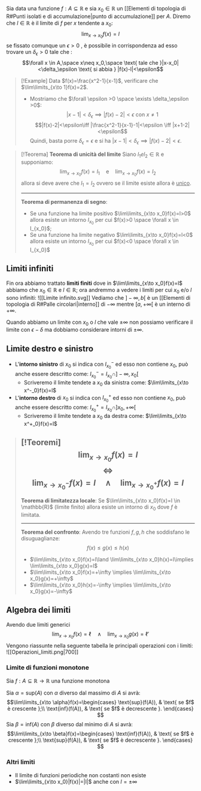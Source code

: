 Sia data una funzione $f:A\subseteq \mathbb{R}$ e sia $x_0\in \mathbb{R}$ un [[Elementi di topologia di R#Punti isolati e di accumulazione|punto di accumulazione]] per $A$. Diremo che $l\in \mathbb{R}$ è il limite di $f$ per $x$ tendente a $x_0$:
$$\lim_{x\to x_0}f(x)=l$$
se fissato comunque un $\epsilon>0$ , è possibile in corrispondenza ad esso trovare un $\delta_\epsilon >0$ tale che :
$$\forall x \in A,\space x\neq x_0,\space \text{ tale che }|x-x_0|<\delta_\epsilon \text{ si abbia } |f(x)-l|<\epsilon$$

>[!Example]
>Data $f(x)=\frac{x^2-1}{x-1}$, verificare che $\lim\limits_{x\to 1}f(x)=2$.
>- Mostriamo che $\forall \epsilon >0 \space \exists \delta_\epsilon >0$:
>$$|x-1|<\delta_\epsilon \implies |f(x)-2|<\epsilon \text{ con } x\neq 1$$
>$$|f(x)-2|<\epsilon\iff |\frac{x^2-1}{x-1}-1|<\epsilon \iff |x+1-2|<\epsilon$$
>Quindi, basta porre $\delta_\epsilon =\epsilon$ e si ha $|x-1|<\delta_\epsilon \implies |f(x)-2|<\epsilon$.


>[!Teorema]
>**Teorema di unicità del limite**
>Siano $l_1 e l_2 \in \mathbb{R}$ e supponiamo: 
>$$\lim_{x\to x_0}f(x)=l_1 \quad \text{e}\quad \lim_{x\to x_0}f(x)=l_2$$
>allora si deve avere che $l_1=l_2$ ovvero se il limite esiste allora è <u>unico</u>.
>
>---
>**Teorema di permanenza di segno**:
>- Se una funzione ha limite positivo $\lim\limits_{x\to x_0}f(x)=l>0$ allora esiste un intorno $I_{x_0}$ per cui $f(x)>0 \space \forall x \in I_{x_0}$;
>- Se una funzione ha limite negativo $\lim\limits_{x\to x_0}f(x)=l<0$ allora esiste un intorno $I_{x_0}$ per cui $f(x)<0 \space \forall x \in I_{x_0}$

## Limiti infiniti
Fin ora abbiamo trattato **limiti  finiti** dove in $\lim\limits_{x\to x_0}f(x)=l$ abbiamo che $x_0\in \mathbb{R}$ e $l\in \mathbb{R}$; ora andremmo a vedere i limiti per cui $x_0$ e/o $l$ sono infiniti:
![[Limite infinito.svg]]
Vediamo che $]-\infty,b[$ è un [[Elementi di topologia di R#Palle circolari|interno]] di $-\infty$ mentre $[a,+\infty[$ è un interno di $+\infty$.

Quando abbiamo un limite con $x_0$ o $l$ che vale $\pm\infty$ non possiamo verificare il limite con $\epsilon - \delta$ ma dobbiamo considerare intorni di $\pm\infty$.

## Limite destro e sinistro
- L'**intorno sinistro** di $x_0$ si indica con $I^-_{x_0}$ ed esso non contiene $x_0$, può anche essere descritto come: $I^-_{x_0}=I_{x_0}\cap]-\infty,x_0[$
	- Scriveremo il limite tendete a $x_0$ da sinistra come: $\lim\limits_{x\to x^-_0}f(x)=l$
- L'**intorno destro** di $x_0$ si indica con $I^+_{x_0}$ ed esso non contiene $x_0$, può anche essere descritto come: $I^+_{x_0}=I_{x_0}\cap]x_0, +\infty[$
	- Scriveremo il limite tendete a $x_0$ da destra come: $\lim\limits_{x\to x^+_0}f(x)=l$

>[!Teoremi]
>$$\lim_{x\to x_0}f(x)=l$$
>$$\iff$$
>$$\lim_{x\to x^-_0}f(x)=l\quad \land \quad \lim_{x\to x^+_0}f(x)=l$$
>---
>
>**Teorema di limitatezza locale**:
>Se $\lim\limits_{x\to x_0}f(x)=l \in \mathbb{R}$ (limite finito) allora esiste un intorno di $x_0$ dove $f$ è limitata.
>
>---
>**Teorema del confronto**:
>Avendo tre funzioni $f,g,h$ che soddisfano le disuguaglianze:
>$$f(x)\leq g(x) \leq h(x)$$
>- $\lim\limits_{x\to x_0}f(x)=l\land \lim\limits_{x\to x_0}h(x)=l\implies \lim\limits_{x\to x_0}g(x)=l$
>- $\lim\limits_{x\to x_0}f(x)=+\infty \implies \lim\limits_{x\to x_0}g(x)=+\infty$
>- $\lim\limits_{x\to x_0}h(x)=-\infty \implies \lim\limits_{x\to x_0}g(x)=-\infty$

## Algebra dei limiti

Avendo due limiti generici
$$\lim_{x \to x_0} f(x) = \ell \quad \land \quad \lim_{x \to x_0} g(x) = \ell'$$
Vengono riassunte nella seguente tabella le principali operazioni con i limiti:
![[Operazioni_limiti.png|700]]


### Limite di funzioni monotone
Sia $f: A\subseteq \mathbb{R} \to \mathbb{R}$ una funzione monotona

Sia $\alpha=\text{sup}(A)$ con $\alpha$ diverso dal massimo di $A$ si avrà:
$$\lim\limits_{x\to \alpha}f(x)=\begin{cases}
	      \text{sup}(f(A)), & \text{ se $f$ è crescente };\\
	      \text{inf}(f(A)), & \text{ se $f$ è decrescente }.
	\end{cases}
$$
Sia $\beta = \text{inf}(A)$ con $\beta$ diverso dal minimo di $A$ si avrà:
$$\lim\limits_{x\to \beta}f(x)=\begin{cases}
	      \text{inf}(f(A)), & \text{ se $f$ è crescente };\\
	      \text{sup}(f(A)), & \text{ se $f$ è decrescente }.
	\end{cases}
$$
### Altri limiti
- Il limite di funzioni periodiche non costanti non esiste
- $\lim\limits_{x\to x_0}|f(x)|=|l|$ anche con $l=\pm \infty$ 